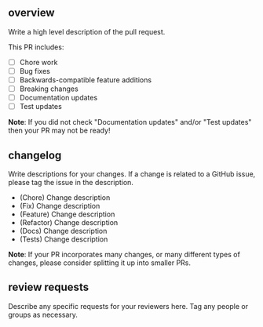 ## overview

Write a high level description of the pull request.

This PR includes:

- [ ] Chore work
- [ ] Bug fixes
- [ ] Backwards-compatible feature additions
- [ ] Breaking changes
- [ ] Documentation updates
- [ ] Test updates

**Note**: If you did not check "Documentation updates" and/or "Test updates" then your PR may not be ready!

## changelog

Write descriptions for your changes. If a change is related to a GitHub issue, please tag the issue in the description.

- (Chore) Change description
- (Fix) Change description
- (Feature) Change description
- (Refactor) Change description
- (Docs) Change description
- (Tests) Change description

**Note**: If your PR incorporates many changes, or many different types of changes, please consider splitting it up into smaller PRs.

## review requests

Describe any specific requests for your reviewers here. Tag any people or groups as necessary.

